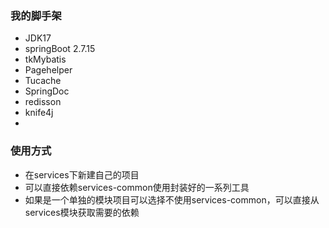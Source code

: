 ### 我的脚手架
* JDK17
* springBoot 2.7.15
* tkMybatis
* Pagehelper
* Tucache
* SpringDoc
* redisson
* knife4j
* 

### 使用方式
* 在services下新建自己的项目
* 可以直接依赖services-common使用封装好的一系列工具
* 如果是一个单独的模块项目可以选择不使用services-common，可以直接从services模块获取需要的依赖